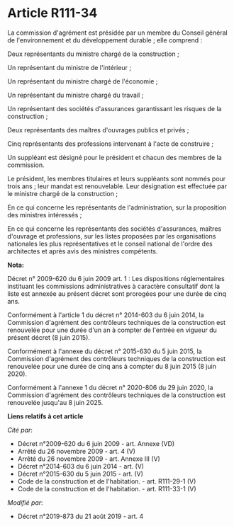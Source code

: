 # Article R111-34

La commission d'agrément est présidée par un membre du Conseil général de l'environnement et du développement durable ; elle
comprend : 

Deux représentants du ministre chargé de la construction ; 

Un représentant du ministre de l'intérieur ; 

Un représentant du ministre chargé de l'économie ; 

Un représentant du ministre chargé du travail ; 

Un représentant des sociétés d'assurances garantissant les risques de la construction ; 

Deux représentants des maîtres d'ouvrages publics et privés ; 

Cinq représentants des professions intervenant à l'acte de construire ; 

Un suppléant est désigné pour le président et chacun des membres de la commission. 

Le président, les membres titulaires et leurs suppléants sont nommés pour trois ans ; leur mandat est renouvelable. Leur
désignation est effectuée par le ministre chargé de la construction ; 

En ce qui concerne les représentants de l'administration, sur la proposition des ministres intéressés ; 

En ce qui concerne les représentants des sociétés d'assurances, maîtres d'ouvrage et professions, sur les listes proposées
par les organisations nationales les plus représentatives et le conseil national de l'ordre des architectes et après avis des
ministres compétents.

**Nota:**

Décret n° 2009-620 du 6 juin 2009 art. 1 : Les dispositions réglementaires instituant les commissions administratives à
caractère consultatif dont la liste est annexée au présent décret sont prorogées pour une durée de cinq ans.

Conformément à l'article 1 du décret n° 2014-603 du 6 juin 2014, la Commission d'agrément des contrôleurs techniques de la
construction est renouvelée pour une durée d'un an à compter de l'entrée en vigueur du présent décret (8 juin 2015).

Conformément à l'annexe du décret n° 2015-630 du 5 juin 2015, la Commission d'agrément des contrôleurs techniques de la
construction est renouvelée pour une durée de cinq ans à compter du 8 juin 2015 (8 juin 2020).

Conformément à l'annexe 1 du décret n° 2020-806 du 29 juin 2020, la Commission d'agrément des contrôleurs techniques de la
construction est renouvelée jusqu'au 8 juin 2025.

**Liens relatifs à cet article**

_Cité par_:

  - Décret n°2009-620 du 6 juin 2009 - art. Annexe (VD)
  - Arrêté du 26 novembre 2009 - art. 4 (V)
  - Arrêté du 26 novembre 2009 - art. Annexe III (V)
  - Décret n°2014-603 du 6 juin 2014 - art. (V)
  - Décret n°2015-630 du 5 juin 2015 - art. (V)
  - Code de la construction et de l'habitation. - art. R111-29-1 (V)
  - Code de la construction et de l'habitation. - art. R111-33-1 (V)

_Modifié par_:

  - Décret n°2019-873 du 21 août 2019 - art. 4
